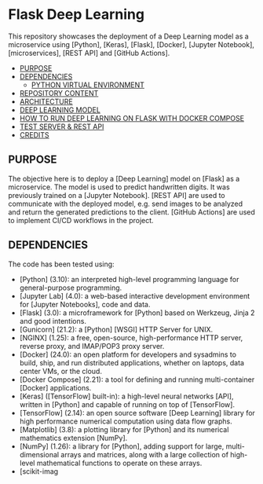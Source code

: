 # Flask Deep Learning

This repository showcases the deployment of a Deep Learning model as a microservice using [Python], [Keras], [Flask], [Docker], [Jupyter Notebook], [microservices], [REST API] and [GitHub Actions].

- [PURPOSE](#purpose)
- [DEPENDENCIES](#dependencies)
  - [PYTHON VIRTUAL ENVIRONMENT](#python-virtual-environment)
- [REPOSITORY CONTENT](#repository-content)
- [ARCHITECTURE](#architecture)
- [DEEP LEARNING MODEL](#deep-learning-model)
- [HOW TO RUN DEEP LEARNING ON FLASK WITH DOCKER COMPOSE](#how-to-run-deep-learning-on-flask-with-docker-compose)
- [TEST SERVER \& REST API](#test-server--rest-api)
- [CREDITS](#credits)

## PURPOSE

The objective here is to deploy a [Deep Learning] model on [Flask] as a microservice. The model is used to predict handwritten digits. It was previously trained on a [Jupyter Notebook]. [REST API] are used to communicate with the deployed model, e.g. send images to be analyzed and return the generated predictions to the client. [GitHub Actions] are used to implement CI/CD workflows in the project.

## DEPENDENCIES

The code has been tested using:

* [Python] (3.10): an interpreted high-level programming language for general-purpose programming.
* [Jupyter Lab] (4.0): a web-based interactive development environment for [Jupyter Notebooks], code and data.
* [Flask] (3.0): a microframework for [Python] based on Werkzeug, Jinja 2 and good intentions.
* [Gunicorn] (21.2): a [Python] [WSGI] HTTP Server for UNIX.
* [NGINX] (1.25): a free, open-source, high-performance HTTP server, reverse proxy, and IMAP/POP3 proxy server.
* [Docker] (24.0): an open platform for developers and sysadmins to build, ship, and run distributed applications, whether on laptops, data center VMs, or the cloud.
* [Docker Compose] (2.21): a tool for defining and running multi-container [Docker] applications.
* [Keras] ([TensorFlow] built-in): a high-level neural networks [API], written in [Python] and capable of running on top of [TensorFlow].
* [TensorFlow] (2.14): an open source software [Deep Learning] library for high performance numerical computation using data flow graphs.
* [Matplotlib] (3.8): a plotting library for [Python] and its numerical mathematics extension [NumPy].
* [NumPy] (1.26): a library for [Python], adding support for large, multi-dimensional arrays and matrices, along with a large collection of high-level mathematical functions to operate on these arrays.
* [scikit-imag